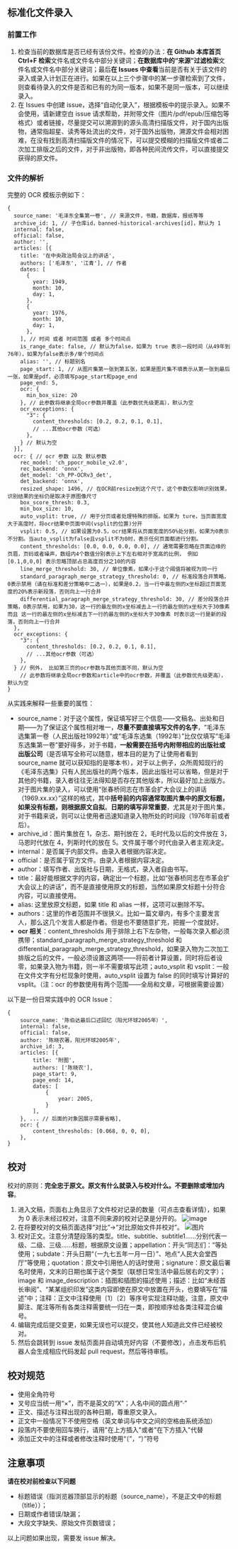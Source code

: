 ## 标准化文件录入
### 前置工作
1. 检查当前的数据库是否已经有该份文件。检查的办法：**在 Github 本库首页 Ctrl+F 检索**文件名或文件名中部分关键词；**在数据库中的“来源”过滤检索**文件名或文件名中部分关键词；最后**在 Issues 中查看**当前是否有关于该文件的录入或录入计划正在进行。如果在以上三个步骤中的某一步骤检索到了文件，则查看待录入的文件是否和已有的为同一版本，如果不是同一版本，可以继续录入。
2. 在 Issues 中创建 issue，选择“自动化录入”，根据模板中的提示录入。如果不会使用，请新建空白 issue 请求帮助，并附带文件（图片/pdf/epub/压缩包等格式）或者链接，尽量提交可以溯源到的源头高清扫描版文件，对于国内出版物，通常指超星、读秀等处流出的文件，对于国外出版物，溯源文件会相对困难，在没有找到高清扫描版文件的情况下，可以提交模糊的扫描版文件或者二次加工排版之后的文件，对于非出版物，即各种民间流传文件，可以直接提交获得的原文件。

### 文件的解析
完整的 OCR 模板示例如下：
```
{
  source_name: '毛泽东全集第一卷', // 来源文件，书籍，数据库，报纸等等
  archive_id: 1, // 子仓库id，banned-historical-archives[id]，默认为 1
  internal: false,
  official: false,
  author: '',
  articles: [{
    title: '在中央政治局会议上的讲话',
    authors: ['毛泽东', '江青'], // 作者
    dates: [
      {
        year: 1949,
        month: 10,
        day: 1,
      },
      {
        year: 1976,
        month: 10,
        day: 1,
      },
    ], // 时间 或者 时间范围 或者 多个时间点
    is_range_date: false, // 默认为false，如果为 true 表示一段时间（从49年到76年），如果为false表示多/单个时间点
    alias: '', // 标题别名
    page_start: 1, // 从图片集第一张到第五张，如果是图片集不填表示从第一张到最后一张，如果是pdf，必须填写page_start和page_end
    page_end: 5,
    ocr: {
      min_box_size: 20
    }, // 此参数将继承全局ocr参数并覆盖（此参数优先级更高），默认为空
    ocr_exceptions: {
      "3": {
        content_thresholds: [0.2, 0.2, 0.1, 0.1],
        // ...其他ocr参数（可选）
      },
    } // 默认为空
  }],
  ocr: { // ocr 参数 以及 默认参数
    rec_model: 'ch_ppocr_mobile_v2.0',
    rec_backend: 'onnx',
    det_model: 'ch_PP-OCRv3_det',
    det_backend: 'onnx',
    resized_shape: 1496, // 在OCR前resize到这个尺寸，这个参数仅影响识别效果，识别结果的坐标仍是取决于原图像尺寸
    box_score_thresh: 0.3,
    min_box_size: 10,
    auto_vsplit: true, // 用于分页或者处理特殊的排版。如果为 ture，当页面宽度大于高度时，将ocr结果中页面中间(vsplit的位置)分开
    vsplit: 0.5, // 如果设置为0.5，ocr结果将从页面宽度的50%处分割，如果为0表示不分割。当auto_vsplit为false且vsplit不为0时，表示任何页面都进行分割。
    content_thresholds: [0.0, 0.0, 0.0, 0.0], // 通常需要忽略在页面边缘的页眉，页码或者噪声，数组内4个数值分别表示上下左右相对于宽高的比例， 例如 [0.1,0,0,0] 表示忽略顶部占总高度百分之10的内容
    line_merge_threshold: 30, // 单位像素，如果小于这个阈值将被视为同一行
    standard_paragraph_merge_strategy_threshold: 0, // 标准段落合并策略，0表示禁用（请在标准和差分策略中二选一），如果是0.2，当一行中最左侧的x坐标超过页面宽度的20%表示新段落，否则向上一行合并
    differential_paragraph_merge_strategy_threshold: 30, // 差分段落合并策略，0表示禁用，如果为30，这一行的最左侧的x坐标减去上一行的最左侧的x坐标大于30像素 而且 这一行的最左侧的x坐标减去下一行的最左侧的x坐标大于30像素 时表示这一行是新的段落，否则向上一行合并
  },
  ocr_exceptions: {
    "3": {
      content_thresholds: [0.2, 0.2, 0.1, 0.1],
      // ...其他ocr参数（可选）
    },
  } // 例外， 比如第三页的ocr参数与其他页面不同，默认为空
    // 此参数将继承全局ocr参数和article中的ocr参数，并覆盖（此参数优先级更高），默认为空
}
```
从实践来解释一些重要的属性：
- source_name：对于这个属性，保证填写好三个信息——文稿名、出处和日期——为了保证这个属性相对唯一，**尽量不要直接填写文件的名字**，“毛泽东选集第一卷（人民出版社1992年）”或“毛泽东选集（1992年）”比仅仅填写“毛泽东选集第一卷”要好得多，对于书籍，**一般需要在括号内附带相应的出版社或出版公司**（是否填写全称可以随意，根本目的是为了让使用者看到 source_name 就可以获知指的是哪本书），对于以上例子，众所周知现行的《毛泽东选集》只有人民出版社的两个版本，因此出版社可以省略，但是对于其他的书籍，录入者往往无法得知是否存在其他版本，所以最好加上出版方。对于图片集的录入，可以使用“张春桥同志在市革会扩大会议上的讲话（1969.xx.xx）”这样的格式，其中**括号前的内容通常取图片集中的原文标题，如果没有标题，则根据原文自拟**。**日期的填写非常重要**，尤其是对于图片集，对于书籍来说，则可以让使用者迅速知道录入物所处的时间段（1976年前或者后）。
- archive_id：图片集放在 1，杂志、期刊放在 2，毛时代及以后的文件放在 3，马恩时代放在 4，列斯时代的放在 5。文件属于哪个时代由录入者主观决定。
- internal：是否属于内部文件。由录入者根据内容决定。
- official：是否属于官方文件。由录入者根据内容决定。
- author：填写作者、出版社与日期，无格式，录入者自由书写。
- title：最好能根据文字的内容，确定出一个标题，比如“张春桥同志在市革会扩大会议上的讲话”，而不是直接使用原文的标题，当然如果原文标题十分符合内容，可以直接使用。
- alias: 这里放原文标题，如果 title 和 alias 一样，这项可以删除不写。
- authors：这里的作者范围并不很狭义。比如一篇文章内，有多个主要发言人，那么这几个发言人都是作者。但是也不要随意扩充，把握一个度就好。
- **ocr 相关**：content_thresholds 用于排除上右下左杂物，一般每次录入都必须携带；standard_paragraph_merge_strategy_threshold 和 differential_paragraph_merge_strategy_threshold，如果录入物为二次加工排版之后的文件，一般必须设置这两项——将前者计算设置，同时将后者设零，如果录入物为书籍，则一半不需要填写此项；auto_vsplit 和 vsplit：一般在文件文字有分栏现象时使用，auto_vsplit 设置为 false 的同时填写计算好的 vsplit。（注：ocr 的参数使用有两个范围——全局和文章，可根据需要设置）

以下是一份日常实践中的 OCR Issue：
```
{
    source_name: '陈伯达最后口述回忆（阳光环球2005年）',
    internal: false,
    official: false,
    author: '陈晓农著，阳光环球2005年',
    archive_id: 3,
    articles: [{
        title: '附图',
        authors: ['陈晓农'],
        page_start: 9,
        page_end: 14,
        dates: [
            {
                year: 2005,
            }
        ],
    }, ... // 后面的对象因展示需要省略],
    ocr: {
        content_thresholds: [0.068, 0, 0, 0],
    },
}
```

## 校对
校对的原则：**完全忠于原文。原文有什么就录入与校对什么。不要删除或增加内容**。

1. 进入文稿，页面右上角显示了文件校对记录的数量（可点击查看详情），如果为 0 表示未经过校对，注意不同来源的校对记录是分开的。
![image](https://user-images.githubusercontent.com/109972625/183044854-43b85c29-ec5a-4a28-be9f-f77ab7ccfb5c.png)
2. 在将要校对的文稿页面选择“对比”->“对比原始文件并校对”。
![图片](https://user-images.githubusercontent.com/109972625/193404100-c4b7f8d2-2d03-4508-8636-7484d19fc660.png)
3. 校对正文。注意分清楚段落的类型。title、subtitle、subtitle1……分别代表一级、二级、三级……标题，根据原文设置；appellation：开头“同志们：”等处使用；subdate：开头日期“（一九七五年一月一日）”、地点“人民大会堂西厅”等使用；quotation：原文中引用他人的话时使用；signature：原文最后署名时使用，文末的日期也属于这个类型（联想日常生活中最后居右的文字）；image 和 image_description：插图和插图的描述使用；描述：比如“未经首长审阅”、“某某组织印发”这类内容即使在原文中放置在开头，也要填写在“描述”中；注释：正文中注释使用〔1〕〔2〕等序号实现注释功能，注意，原文中脚注、尾注等所有各类注释需要统一归在一类，即按顺序给各类注释混合编号。
4. 编辑完成后提交变更，如果无误也可以提交，使其他人知道此文件已经被校对。
5. 然后会跳转到 issue 发帖页面并自动填充好内容（不要修改），点击发布后机器人会生成相应代码发起 pull request，然后等待审核。

## 校对规范
* 使用全角符号
* 叉号应当统一用“×”，而不是英文的“X”；人名中间的圆点用“·”
* 正文、描述与注释出现的各种日期，尊重原文录入。
* 正文中一般情况下不使用空格（英文单词与中文之间的空格由系统添加）
* 段落内不要使用回车换行，请用"在上方插入"或者"在下方插入"代替
* 添加正文中的注释或者修改注释时使用“〔”，“〕”符号

## 注意事项
**请在校对前检查以下问题**
* 标题错误（指浏览器顶部显示的标题（source_name），不是正文中的标题（title））；
* 日期或作者错误/缺漏；
* 大段文字缺失、原始文件页数错误；

以上问题如果出现，需要发 issue 解决。
